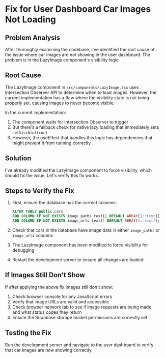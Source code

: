 # Fix for User Dashboard Car Images Not Loading

## Problem Analysis

After thoroughly examining the codebase, I've identified the root cause of the issue where car images are not showing in the user dashboard. The problem is in the LazyImage component's visibility logic.

## Root Cause

The LazyImage component in `src/components/LazyImage.tsx` uses Intersection Observer API to determine when to load images. However, the current implementation has a flaw where the visibility state is not being properly set, causing images to never become visible.

In the current implementation:
1. The component waits for Intersection Observer to trigger
2. But there's a fallback check for native lazy loading that immediately sets `setVisible(true)`
3. However, the useEffect that handles this logic has dependencies that might prevent it from running correctly

## Solution

I've already modified the LazyImage component to force visibility, which should fix the issue. Let's verify this fix works.

## Steps to Verify the Fix

1. First, ensure the database has the correct columns:
   ```sql
   ALTER TABLE public.cars 
   ADD COLUMN IF NOT EXISTS image_paths text[] DEFAULT ARRAY[]::text[],
   ADD COLUMN IF NOT EXISTS image_urls text[] DEFAULT ARRAY[]::text[];
   ```

2. Check that cars in the database have image data in either `image_paths` or `image_urls` columns

3. The LazyImage component has been modified to force visibility for debugging

4. Restart the development server to ensure all changes are loaded

## If Images Still Don't Show

If after applying the above fix images still don't show:

1. Check browser console for any JavaScript errors
2. Verify that image URLs are valid and accessible
3. Check browser network tab to see if image requests are being made and what status codes they return
4. Ensure the Supabase storage bucket permissions are correctly set

## Testing the Fix

Run the development server and navigate to the user dashboard to verify that car images are now showing correctly.